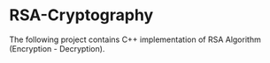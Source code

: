 # RSA-Cryptography
The following project contains C++ implementation of RSA Algorithm (Encryption - Decryption).
